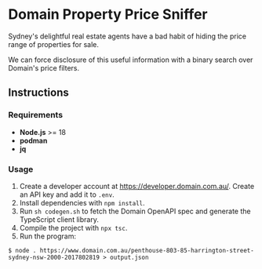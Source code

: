 # Domain Property Price Sniffer

Sydney's delightful real estate agents have a bad habit of hiding the price range of properties for sale.

We can force disclosure of this useful information with a binary search over Domain's price filters.

## Instructions

### Requirements

- **Node.js** >= 18
- **podman**
- **jq**

### Usage

1. Create a developer account at https://developer.domain.com.au/. Create an API key and add it to `.env`.
2. Install dependencies with `npm install`.
3. Run `sh codegen.sh` to fetch the Domain OpenAPI spec and generate the TypeScript client library.
4. Compile the project with `npx tsc`.
5. Run the program:

```
$ node . https://www.domain.com.au/penthouse-803-85-harrington-street-sydney-nsw-2000-2017802819 > output.json
```
